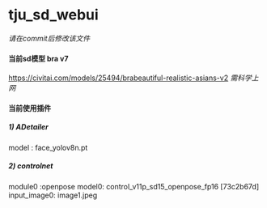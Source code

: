# tju_sd_webui
*请在commit后修改该文件*

#### 当前sd模型 bra v7
https://civitai.com/models/25494/brabeautiful-realistic-asians-v2
*需科学上网*

#### 当前使用插件
##### 1) ADetailer
model : face_yolov8n.pt
##### 2) controlnet
module0 :openpose
model0: control_v11p_sd15_openpose_fp16 [73c2b67d]
input_image0: image1.jpeg
